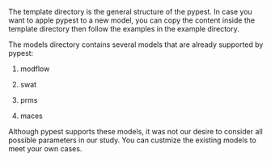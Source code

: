 The template directory is the general structure of the pypest. In case you want to apple pypest to a new model, you can copy the content inside the template directory then follow the examples in the example directory.

The models directory contains several models that are already supported by pypest:

1. modflow

2. swat

3. prms

4. maces

Although pypest supports these models, it was not our desire to consider all possible parameters in our study. You can custmize the existing models to meet your own cases.